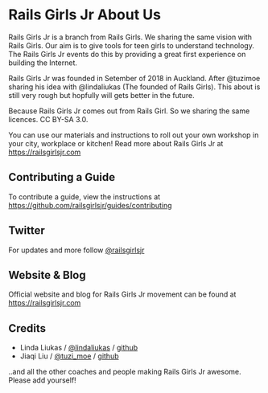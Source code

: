 # Rails Girls Jr About Us

Rails Girls Jr is a branch from Rails Girls. We sharing the same vision with Rails Girls. Our aim is to give tools for teen girls to understand technology. The Rails Girls Jr events do this by providing a great first experience on building the Internet.

Rails Girls Jr was founded in Setember of 2018 in Auckland. After @tuzimoe sharing his idea with @lindaliukas (The founded of Rails Girls). This about is still very rough but hopfully will gets better in the future.

Because Rails Girls Jr comes out from Rails Girl. So we sharing the same licences. CC BY-SA 3.0.   

You can use our materials and instructions to roll out your own workshop in your city, workplace or kitchen! Read more about Rails Girls Jr at https://railsgirlsjr.com

## Contributing a Guide

To contribute a guide, view the instructions at https://github.com/railsgirlsjr/guides/contributing

## Twitter

For updates and more follow [@railsgirlsjr](https://twitter.com/railsgirlsjr)

## Website & Blog

Official website and blog for Rails Girls Jr movement can be found at https://railsgirlsjr.com


## Credits

* Linda Liukas / [@lindaliukas](https://twitter.com/lindaliukas) / [github](http://github.com/lindaliukas)
* Jiaqi Liu / [@tuzi_moe](https://twitter.com/tuzi_moe) / [github](http://github.com/tuzimoe)

..and all the other coaches and people making Rails Girls Jr awesome. Please add yourself!
